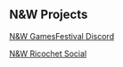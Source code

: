 ## N&W Projects


[N&W GamesFestival Discord](https://discord.gg/MVKSUNpqw2)

[N&W Ricochet Social](/ricochet)
